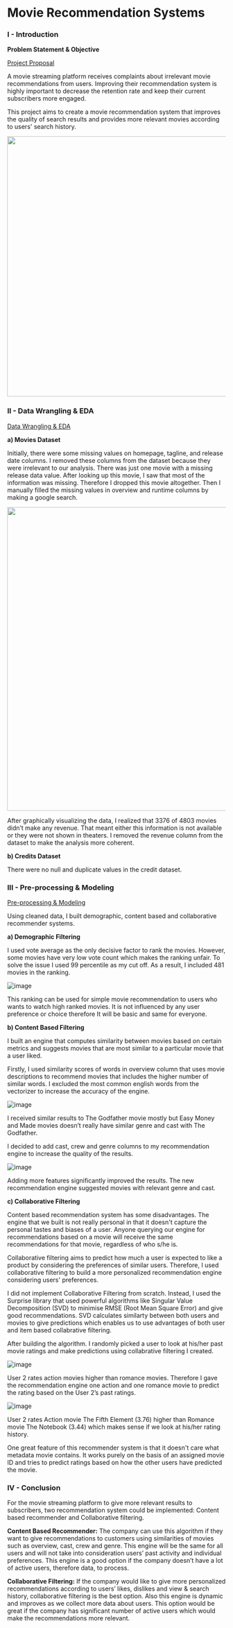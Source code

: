 # Movie Recommendation Systems

### I - Introduction

**Problem Statement & Objective**

[Project Proposal](https://github.com/aliatabay1/Movie_Recommendation_System/blob/main/Project%20Proposal.pdf)


A movie streaming platform receives complaints about irrelevant movie recommendations from users. Improving their recommendation system is highly important to decrease the retention rate and keep their current subscribers more engaged.

This project aims to create a movie recommendation system that improves the quality of search results and provides more relevant movies according to users' search history.

<img src="https://user-images.githubusercontent.com/91096434/205394189-3b5c80d0-7d4b-499d-8895-42e44f33a6b1.png" width="600">

### II - Data Wrangling & EDA

[Data Wrangling & EDA](https://github.com/aliatabay1/Movie_Recommendation_System/blob/main/Data%20Wrangling%20and%20EDA.ipynb)

**a) Movies Dataset**

Initially, there were some missing values on homepage, tagline, and release date columns. I removed these columns from the dataset because they were irrelevant to our analysis. There was just one movie with a missing release data value. After looking up this movie, I saw that most of the information was missing. Therefore I dropped this movie altogether. Then I manually filled the missing values in overview and runtime columns by making a google search. 

<img src="https://user-images.githubusercontent.com/91096434/205394674-e59c5ca2-1dd4-4e2c-b967-7b54cba6b1e8.png" width="700">

After graphically visualizing the data, I realized that 3376 of 4803 movies didn’t make any revenue. That meant either this information is not available or they were not shown in theaters. I removed the revenue column from the dataset to make the analysis more coherent.

**b) Credits Dataset**

There were no null and duplicate values in the credit dataset. 



### III - Pre-processing & Modeling

[Pre-processing & Modeling](https://github.com/aliatabay1/Movie_Recommendation_System/blob/main/Pre-processing%20and%20Modeling.ipynb)

Using cleaned data, I built demographic, content based and collaborative recommender systems. 

**a) Demographic Filtering**

I used vote average as the only decisive factor to rank the movies. However, some movies have very low vote count which makes the ranking unfair. To solve the issue I used 99 percentile as my cut off. As a result, I included 481 movies in the ranking. 

![image](https://user-images.githubusercontent.com/91096434/205394885-056e5171-58c4-49ef-b306-ca03e2c26172.png)

This ranking can be used for simple movie recommendation to users who wants to watch high ranked movies. It is not influenced by any user preference or choice therefore It will be basic and same for everyone.

**b) Content Based Filtering**

I built an engine that computes similarity between movies based on certain metrics and suggests movies that are most similar to a particular movie that a user liked. 

Firstly, I used similarity scores of words in overview column that uses movie descriptions to recommend movies that includes the higher number of similar words. I excluded the most common english words from the vectorizer to increase the accuracy of the engine. 

![image](https://user-images.githubusercontent.com/91096434/205395164-c71e506b-c1a9-4a5a-a0de-ceca588afd45.png)

I received similar results to The Godfather movie mostly but Easy Money and Made movies doesn’t really have similar genre and cast with The Godfather.

I decided to add cast, crew and genre columns to my recommendation engine to increase the quality of the results. 

![image](https://user-images.githubusercontent.com/91096434/205395136-4a55db25-56d6-4bfe-81e9-fab3db856b2f.png)



Adding more features significantly improved the results. The new recommendation engine suggested movies with relevant genre and cast.

**c) Collaborative Filtering**

Content based recommendation system has some disadvantages. The engine that we built is not really personal in that it doesn't capture the personal tastes and biases of a user. Anyone querying our engine for recommendations based on a movie will receive the same recommendations for that movie, regardless of who s/he is. 



Collaborative filtering aims to predict how much a user is expected to like a product by considering the preferences of similar users. Therefore, I used collaborative filtering to build a more personalized recommendation engine considering users' preferences.

I did not implement Collaborative Filtering from scratch. Instead, I used the Surprise library that used powerful algorithms like Singular Value Decomposition (SVD) to minimise RMSE (Root Mean Square Error) and give good recommendations. SVD calculates similarty between both users and movies to give predictions which enables us to use advantages of both user and item based collabrative filtering.
 
After building the algorithm. I randomly picked a user to look at his/her past movie ratings and make predictions using collabrative filtering I created.

![image](https://user-images.githubusercontent.com/91096434/205395283-45f36f99-7b18-44d7-bf41-fb0db9f1c8e7.png)

User 2 rates action movies higher than romance movies. Therefore I gave the recommendation engine one action and one romance movie to predict the rating based on the User 2’s past ratings.

![image](https://user-images.githubusercontent.com/91096434/205395333-033ae65a-825d-44f6-bafa-e8be695a0107.png)

User 2 rates Action movie The Fifth Element (3.76) higher than Romance movie The Notebook (3.44) which makes sense if we look at his/her rating history.

One great feature of this recommender system is that it doesn't care what metadata movie contains. It works purely on the basis of an assigned movie ID and tries to predict ratings based on how the other users have predicted the movie.

### IV - Conclusion 
For the movie streaming platform to give more relevant results to subscribers, two recommendation system could be implemented: Content based recommender and Collaborative filtering.  

**Content Based Recommender:** The company can use this algorithm if they want to give recommendations to customers using similarities of movies such as overview, cast, crew and genre. This engine will be the same for all users and will not take into consideration users’ past activity and individual preferences. This engine is a good option if the company doesn’t have a lot of active users, therefore data, to process. 

**Collaborative Filtering:** If the company would like to give more personalized recommendations according to users’ likes, dislikes and view & search history, collaborative filtering is the best option. Also this engine is dynamic and improves as we collect more data about users. This option would be great if the company has significant number of active users which would make the recommendations more relevant. 
